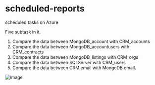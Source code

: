 # scheduled-reports
scheduled tasks on Azure

Five subtask in it.    
1. Compare the data between MongoDB_account with CRM_accounts
2. Compare the data between MongoDB_accountusers with CRM_contracts
3. Compare the data between MongoDB_listings with CRM_orgs
4. Compare the data between SQLServer with CRM_users
5. Compare the data between CRM email with MongoDB email.



![image](https://user-images.githubusercontent.com/75282285/184558838-04f7ac5f-0f40-4930-a9e9-7b1f1b8fc65a.png)
